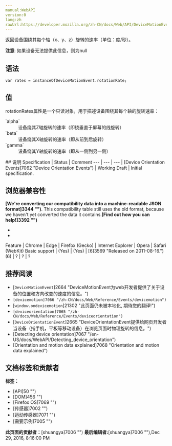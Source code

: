 ```yaml
---
manual:WebAPI
version:0
lang:zh
rawUrl:https://developer.mozilla.org/zh-CN/docs/Web/API/DeviceMotionEvent/rotationRate
---
```






返回设备围绕其每个轴（x、y、z）旋转的速率（单位：度/秒）。

**注意**: 如果设备无法提供此信息，则为null

## 语法<a name="语法"></a>

```
var rates = instanceOfDeviceMotionEvent.rotationRate;

```

## 值<a name="值"></a>


rotationRates属性是一个只读对象，用于描述设备围绕其每个轴的旋转速率：

<dl><dt id=''>`alpha`</dt><dd>设备绕其Z轴旋转的速率（即绕垂直于屏幕的线旋转）</dd><dt id=''>`beta`</dt><dd>设备绕其X轴旋转的速率（即从前到后旋转）</dd><dt id=''>`gamma`</dt><dd>设备绕其Y轴旋转的速率（即从一侧到另一侧）</dd></dl>
## 说明<a name="说明"></a>
Specification | Status | Comment 
 ---  |  ---  |  ---  | 
[Device Orientation Events]7062 "Device Orientation Events") | Working Draft | Initial specification. 


## 浏览器兼容性<a name="浏览器兼容性"></a>


**[We&#39;re converting our compatibility data into a machine-readable JSON format]3344 "")**. This compatibility table still uses the old format, because we haven&#39;t yet converted the data it contains.**[Find out how you can help!]3392 "")**


* 
* 
Feature | Chrome | Edge | Firefox (Gecko) | Internet Explorer | Opera | Safari (WebKit) 
Basic support | (Yes) | (Yes) | [6]3569 "Released on 2011-08-16.")(6) | ? | ? | ? 




## 推荐阅读<a name="推荐阅读"></a>

* [`DeviceMotionEvent`]2664 "DeviceMotionEvent为web开发者提供了关于设备的位置和方向改变的速度的信息。")
* `[devicemotion]7066 "/zh-CN/docs/Web/Reference/Events/devicemotion")`
* [`window.ondevicemotion`]21302 "此页面仍未被本地化, 期待您的翻译!")
* `[deviceorientation]7065 "/zh-CN/docs/Web/Reference/Events/deviceorientation")`
* [`DeviceOrientationEvent`]2665 "DeviceOrientationEvent提供给网页开发者当设备（指手机，平板等移动设备）在浏览页面时物理旋转的信息。")
* [Detecting device orientation]7067 "/en-US/docs/WebAPI/Detecting_device_orientation")
* [Orientation and motion data explained]7068 "Orientation and motion data explained")



## 文档标签和贡献者
**标签：**
* [API]50 "")
* [DOM]456 "")
* [Firefox OS]7069 "")
* [传感器]7002 "")
* [运动传感器]7071 "")
* [需要示例]7005 "")

**此页面的贡献者：**[shuangya]7006 "")
**最后编辑者:**[shuangya]7006 ""),<time>Dec 29, 2016, 8:16:00 PM</time>


